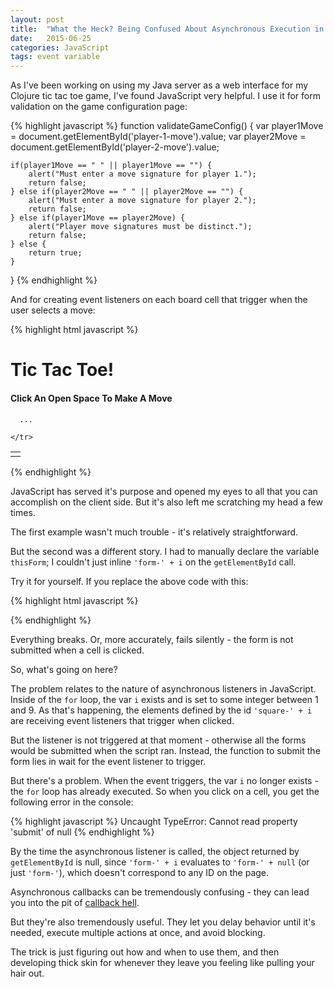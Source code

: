 ```yaml
---
layout: post
title:  "What the Heck? Being Confused About Asynchronous Execution in JavaScript"
date:   2015-06-25
categories: JavaScript
tags: event variable
--- 
```


As I've been working on using my Java server as a web interface for my Clojure tic tac toe game, I've found JavaScript very helpful. I use it for form validation on the game configuration page:

{% highlight javascript %}
function validateGameConfig() {
    var player1Move = document.getElementById('player-1-move').value;
    var player2Move = document.getElementById('player-2-move').value;

    if(player1Move == " " || player1Move == "") {
        alert("Must enter a move signature for player 1.");
        return false;
    } else if(player2Move == " " || player2Move == "") {
        alert("Must enter a move signature for player 2.");
        return false;
    } else if(player1Move == player2Move) {
        alert("Player move signatures must be distinct.");
        return false;
    } else {
        return true;
    }
}
{% endhighlight %}

And for creating event listeners on each board cell that trigger when the user selects a move:

{% highlight html javascript %}
<h1>Tic Tac Toe!</h1>
<h4>Click An Open Space To Make A Move</h4>

<table>
  <tbody>
    <tr>
      <td class="square" id="square-1">
        <form id="form-1" method="post">
          <input type="hidden" name="player-1-id" value="human">
          <input type="hidden" name="player-2-id" value="ai">
          <input type="hidden" name="player-1-mv" value="X">
          <input type="hidden" name="player-2-mv" value="O">
          <input type="hidden" name="board" value=" , , , , , , , , ">
          <input type="hidden" name="move" value="1">
        </form>
      </td>

      ...

    </tr>
  </tbody>
</table>

<script type="text/javascript">
for (var i = 1; i < 10; i++) {
    (function () {
        var thisForm = 'form-' + i;

        document.getElementById('square-' + i).addEventListener("click", function() {
            document.getElementById(thisForm).submit();
        });
    }())
}
</script>
{% endhighlight %}

JavaScript has served it's purpose and opened my eyes to all that you can accomplish on the client side. But it's also left me scratching my head a few times.

The first example wasn't much trouble - it's relatively straightforward. 

But the second was a different story. I had to manually declare the variable `thisForm`; I couldn't just inline `'form-' + i` on the `getElementById` call.

Try it for yourself. If you replace the above code with this:

{% highlight html javascript %}
<script type="text/javascript">
for (var i = 1; i < 10; i++) {
    (function () {
        document.getElementById('square-' + i).addEventListener("click", function() {
            document.getElementById('form-' + i).submit();
        });
    }())
}
</script>
{% endhighlight %}

Everything breaks. Or, more accurately, fails silently - the form is not submitted when a cell is clicked. 

So, what's going on here?

The problem relates to the nature of asynchronous listeners in JavaScript. Inside of the `for` loop, the var `i` exists and is set to some integer between 1 and 9. As that's happening, the elements defined by the id `'square-' + i` are receiving event listeners that trigger when clicked.

But the listener is not triggered at that moment - otherwise all the forms would be submitted when the script ran. Instead, the function to submit the form lies in wait for the event listener to trigger.

But there's a problem. When the event triggers, the var `i` no longer exists - the `for` loop has already executed. So when you click on a cell, you get the following error in the console:

{% highlight javascript %}
Uncaught TypeError: Cannot read property 'submit' of null
{% endhighlight %}

By the time the asynchronous listener is called, the object returned by `getElementById` is null, since `'form-' + i` evaluates to `'form-' + null` (or just `'form-'`), which doesn't correspond to any ID on the page. 

Asynchronous callbacks can be tremendously confusing - they can lead you into the pit of [callback hell][callback_hell]. 

But they're also tremendously useful. They let you delay behavior until it's needed, execute multiple actions at once, and avoid blocking.

The trick is just figuring out how and when to use them, and then developing thick skin for whenever they leave you feeling like pulling your hair out.

[callback_hell]: http://callbackhell.com/